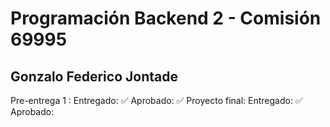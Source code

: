<h1>Programación Backend 2 - Comisión 69995</h1>
<h2>Gonzalo Federico Jontade</h2>
Pre-entrega 1 :
Entregado: ✅
Aprobado: ✅
Proyecto final:
Entregado: ✅
Aprobado: 